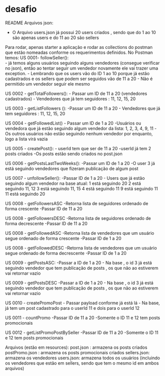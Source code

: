 # desafio
README 
Arquivos json:
- O Arquivo users.json já possui 20 users criados , sendo que do 1 ao 10 são apenas users e do 11 ao 20 são sellers 

Para rodar, apenas starter a aplicação e rodar as collections do postman que estão nomeadas conforme os requerimentos definidos.
No Postman temos:
 US 0001-  followSeller():  
	- já temos alguns usuários seguindo alguns vendedores (consegue verificar no json), então ao tentar seguir um vendedor 	novamente ele vai trazer uma exception. 
	- Lembrando que os users vão  do ID 1 ao 10 porque já estão cadastrados e os sellers que podem ser seguidos vão de 11 a	 20
	- Não é permitido um vendedor seguir ele mesmo 

US 0002 - getTotalFollowers(): 
	- Passar um ID de 11 a 20 (vendedores cadastrados)
	- Vendedores que já tem seguidores : 11, 12, 15, 20


US 0003 - getListFollowers ():
	-Passar um ID de 11 a 20 
	- Vendedores que já tem seguidores : 11, 12, 15, 20

US 0004	- getFollowedList()
	- Passar um ID de 1 a 20
	-Usuários ou vendedora que já estão seguindo algum vendedor da lista: 1, 2, 3, 4, 9, 11
	-Os outros usuários não estão seguindo nenhum vendedor por enquanto, logo a lista virá vazia

US 0005 - createPost():
	- userId tem que ser de 11 a 20
	-userId já tem 2 posts criados
	-Os posts estão sendo criados no post.json

US 0006 - getPostsLastTwoWeeks():
	-Passar um ID de 1 a 20
	-O user 3 já está seguindo vendedores que fizeram publicação de algum post

US 0007 - unfollowSeller():
	-Passar ID de 1 a 20
	- Users que já estão seguindo algum vendedor na base atual:
		1 está seguindo 20
		2 está seguindo 11, 12
		3 está seguindo 11, 15
		4 está seguindo 11
		9 está seguindo 11
		11 está seguindo 20

US 0008 - getFollowersASC
	-Retorna lista de seguidores ordenado de forma crescente
	-Passar ID de 11 a 20 

US 0008 - getFollowersDESC
	-Retorna lista de seguidores ordenado de forma decrescente
	-Passar ID de 11 a 20 

US 0008 - getFollowedASC
	-Retorna lista de vendedores que um usuário segue ordenado de forma crescente
	-Passar ID de 1 a 20 

US 0008 - getFollowedDESC
	-Retorna lista de vendedores que um usuário segue ordenado de forma decrescente
	-Passar ID de 1 a 20 

US 0009 - getPostsASC:
	-Passar a ID de 1 a 20 
	- Na base , o id 3 já está seguindo vendedor que tem publicação de posts , os que não ao estiverem vai retornar vazio

US 0009 - getPostsDESC
	-Passar a ID de 1 a 20 
	- Na base , o id 3 já está seguindo vendedor que tem publicação de posts , os que não ao estiverem vai retornar vazio

US 0010 - createPromoPost
	- Passar payload conforme já está lá
	- Na base, já tem um post cadastrado para o userId 11 e dois para o userId 12

US 0011 - countPromo
	-Passar ID de 11 a 20 
	-Somente o ID 11 e 12 tem posts promocionais

US 0012 - getListPromoPostBySeller
	-Passar ID de 11 a 20
	-Somente o ID 11 e 12 tem posts promocionais


Arquivos (estão em resources): 
post.json :  armazena os posts criados
postPromo.json : armazena os posts promocionais criados
sellers.json: armazena os vendedores
users.json: armazena todos os usuários (incluindo os vendedores que estão em sellers, sendo que tem o mesmo id em ambos arquivos)
